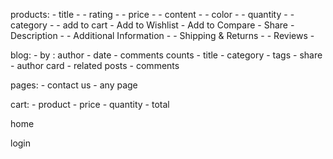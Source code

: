 products:
        - title -
        - rating -
        - price -
        - content -
        - color -
        - quantity -
        - category -
        - add to cart
        - Add to Wishlist
        - Add to Compare
        - Share
        - Description -
        - Additional Information -
        - Shipping & Returns -
        - Reviews -

blog:
        - by : author
        - date
        - comments counts
        - title
        - category
        - tags
        - share
        - author card
        - related posts
        - comments

pages:
        - contact us
        - any page

cart:
        - product
        - price 
        - quantity
        - total

home

login
